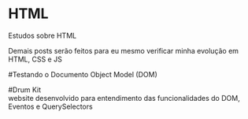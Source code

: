 # HTML
Estudos sobre HTML


Demais posts serão feitos para eu mesmo verificar minha evolução em HTML, CSS e JS


#Testando o Documento Object Model (DOM) <br>


#Drum Kit <br>
website desenvolvido para entendimento das funcionalidades do DOM, Eventos e QuerySelectors 
